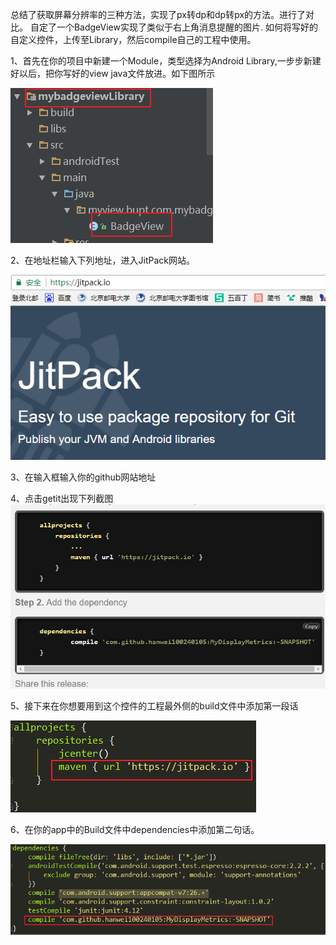 总结了获取屏幕分辨率的三种方法，实现了px转dp和dp转px的方法。进行了对比。
自定了一个BadgeView实现了类似于右上角消息提醒的图片.
如何将写好的自定义控件，上传至Library，然后compile自己的工程中使用。

1、首先在你的项目中新建一个Module，类型选择为Android Library,一步步新建好以后，把你写好的view java文件放进。如下图所示

 ![image](https://github.com/hanwei100240105/MyDisplayMetrics/blob/master/ScreenShot/shot3.png)
 
 2、在地址栏输入下列地址，进入JitPack网站。
 
  ![image](https://github.com/hanwei100240105/MyDisplayMetrics/blob/master/ScreenShot/shot2.png)
  
  3、在输入框输入你的github网站地址
  
  4、点击getit出现下列截图
![image](https://github.com/hanwei100240105/MyDisplayMetrics/blob/master/ScreenShot/shot1.png)

5、接下来在你想要用到这个控件的工程最外侧的build文件中添加第一段话

 ![image](https://github.com/hanwei100240105/MyDisplayMetrics/blob/master/ScreenShot/shot4.png)
 
 6、在你的app中的Build文件中dependencies中添加第二句话。
 
  ![image](https://github.com/hanwei100240105/MyDisplayMetrics/blob/master/ScreenShot/shot5.png)
 
